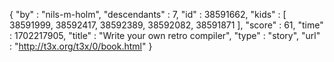 {
  "by" : "nils-m-holm",
  "descendants" : 7,
  "id" : 38591662,
  "kids" : [ 38591999, 38592417, 38592389, 38592082, 38591871 ],
  "score" : 61,
  "time" : 1702217905,
  "title" : "Write your own retro compiler",
  "type" : "story",
  "url" : "http://t3x.org/t3x/0/book.html"
}
